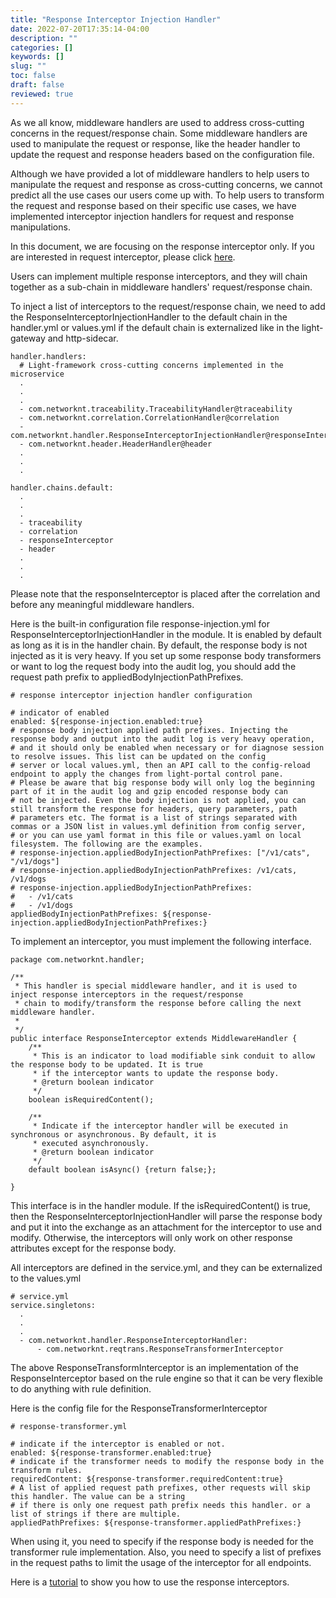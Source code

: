 ```yaml
---
title: "Response Interceptor Injection Handler"
date: 2022-07-20T17:35:14-04:00
description: ""
categories: []
keywords: []
slug: ""
toc: false
draft: false
reviewed: true
---
```


As we all know, middleware handlers are used to address cross-cutting concerns in the request/response chain. Some middleware handlers are used to manipulate the request or response, like the header handler to update the request and response headers based on the configuration file.

Although we have provided a lot of middleware handlers to help users to manipulate the request and response as cross-cutting concerns, we cannot predict all the use cases our users come up with. To help users to transform the request and response based on their specific use cases, we have implemented interceptor injection handlers for request and response manipulations. 

In this document, we are focusing on the response interceptor only. If you are interested in request interceptor, please click [here](/concern/request-interceptor-injection/).

Users can implement multiple response interceptors, and they will chain together as a sub-chain in middleware handlers' request/response chain. 

To inject a list of interceptors to the request/response chain, we need to add the  ResponseInterceptorInjectionHandler to the default chain in the handler.yml or values.yml if the default chain is externalized like in the light-gateway and http-sidecar.

```
handler.handlers:
  # Light-framework cross-cutting concerns implemented in the microservice
  .
  .
  .
  - com.networknt.traceability.TraceabilityHandler@traceability
  - com.networknt.correlation.CorrelationHandler@correlation
  - com.networknt.handler.ResponseInterceptorInjectionHandler@responseInterceptor
  - com.networknt.header.HeaderHandler@header
  .
  .
  .

handler.chains.default:
  .
  .
  .
  - traceability
  - correlation
  - responseInterceptor
  - header
  .
  .
  .

```

Please note that the responseInterceptor is placed after the correlation and before any meaningful middleware handlers. 

Here is the built-in configuration file response-injection.yml for ResponseInterceptorInjectionHandler in the module. It is enabled by default as long as it is in the handler chain. By default, the response body is not injected as it is very heavy. If you set up some response body transformers or want to log the request body into the audit log, you should add the request path prefix to appliedBodyInjectionPathPrefixes.

```
# response interceptor injection handler configuration

# indicator of enabled
enabled: ${response-injection.enabled:true}
# response body injection applied path prefixes. Injecting the response body and output into the audit log is very heavy operation,
# and it should only be enabled when necessary or for diagnose session to resolve issues. This list can be updated on the config
# server or local values.yml, then an API call to the config-reload endpoint to apply the changes from light-portal control pane. 
# Please be aware that big response body will only log the beginning part of it in the audit log and gzip encoded response body can
# not be injected. Even the body injection is not applied, you can still transform the response for headers, query parameters, path
# parameters etc. The format is a list of strings separated with commas or a JSON list in values.yml definition from config server,
# or you can use yaml format in this file or values.yaml on local filesystem. The following are the examples.
# response-injection.appliedBodyInjectionPathPrefixes: ["/v1/cats", "/v1/dogs"]
# response-injection.appliedBodyInjectionPathPrefixes: /v1/cats, /v1/dogs
# response-injection.appliedBodyInjectionPathPrefixes:
#   - /v1/cats
#   - /v1/dogs
appliedBodyInjectionPathPrefixes: ${response-injection.appliedBodyInjectionPathPrefixes:}

```

To implement an interceptor, you must implement the following interface. 

```
package com.networknt.handler;

/**
 * This handler is special middleware handler, and it is used to inject response interceptors in the request/response
 * chain to modify/transform the response before calling the next middleware handler.
 *
 */
public interface ResponseInterceptor extends MiddlewareHandler {
    /**
     * This is an indicator to load modifiable sink conduit to allow the response body to be updated. It is true
     * if the interceptor wants to update the response body.
     * @return boolean indicator
     */
    boolean isRequiredContent();

    /**
     * Indicate if the interceptor handler will be executed in synchronous or asynchronous. By default, it is
     * executed asynchronously.
     * @return boolean indicator
     */
    default boolean isAsync() {return false;};

}
```

This interface is in the handler module. If the isRequiredContent() is true, then the ResponseInterceptorInjectionHandler will parse the response body and put it into the exchange as an attachment for the interceptor to use and modify. Otherwise, the interceptors will only work on other response attributes except for the response body. 

All interceptors are defined in the service.yml, and they can be externalized to the values.yml

```
# service.yml
service.singletons:
  .
  .
  .
  - com.networknt.handler.ResponseInterceptorHandler:
      - com.networknt.reqtrans.ResponseTransformerInterceptor

```

The above ResponseTransformInterceptor is an implementation of the ResponseInterceptor based on the rule engine so that it can be very flexible to do anything with rule definition. 


Here is the config file for the ResponseTransformerInterceptor

```
# response-transformer.yml

# indicate if the interceptor is enabled or not.
enabled: ${response-transformer.enabled:true}
# indicate if the transformer needs to modify the response body in the transform rules.
requiredContent: ${response-transformer.requiredContent:true}
# A list of applied request path prefixes, other requests will skip this handler. The value can be a string
# if there is only one request path prefix needs this handler. or a list of strings if there are multiple.
appliedPathPrefixes: ${response-transformer.appliedPathPrefixes:}

```

When using it, you need to specify if the response body is needed for the transformer rule implementation. Also, you need to specify a list of prefixes in the request paths to limit the usage of the interceptor for all endpoints. 

Here is a [tutorial](/tutorial/gateway/request-response-transformation/) to show you how to use the response interceptors. 
